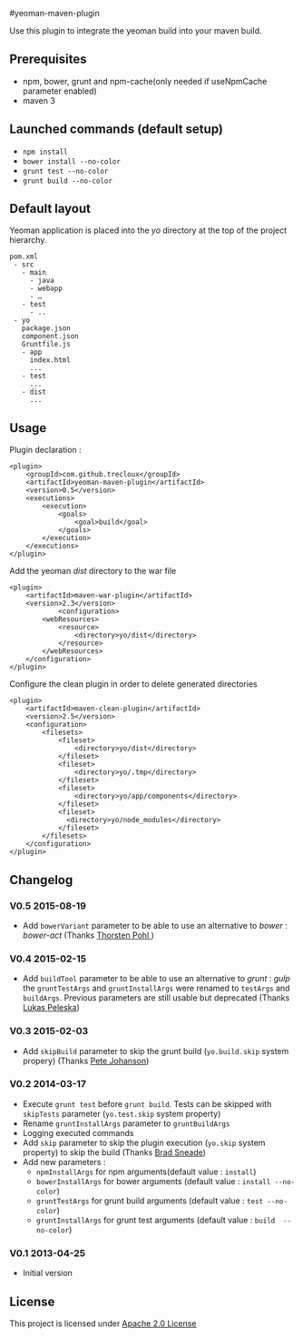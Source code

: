#yeoman-maven-plugin

Use this plugin to integrate the yeoman build into your maven build.
## Prerequisites
* npm, bower, grunt and npm-cache(only needed if useNpmCache parameter enabled)
* maven 3

## Launched commands (default setup)
* `npm install`
* `bower install --no-color`
* `grunt test --no-color`
* `grunt build --no-color`

## Default layout
Yeoman application is placed into the *yo* directory at the top of the project hierarchy.

	pom.xml
	 - src
	   - main
	     - java
	     - webapp
	     - …
	   - test
	     - ..
	 - yo
	   package.json
	   component.json
	   Gruntfile.js
	   - app
	     index.html
	     ...
	   - test
	     ...
	   - dist
	     ...
## Usage
Plugin declaration :

	<plugin>
   		<groupId>com.github.trecloux</groupId>
   	    <artifactId>yeoman-maven-plugin</artifactId>
   	    <version>0.5</version>
   	    <executions>
   	    	<execution>
   	        	<goals>
   	            	<goal>build</goal>
   	            </goals>
   	        </execution>
   	    </executions>
   	</plugin>

Add the yeoman *dist* directory to the war file

    <plugin>
        <artifactId>maven-war-plugin</artifactId>
        <version>2.3</version>
				<configuration>
            <webResources>
                <resource>
                    <directory>yo/dist</directory>
                </resource>
            </webResources>
        </configuration>
    </plugin>

Configure the clean plugin in order to delete generated directories


    <plugin>
        <artifactId>maven-clean-plugin</artifactId>
        <version>2.5</version>
        <configuration>
            <filesets>
                <fileset>
                    <directory>yo/dist</directory>
                </fileset>
                <fileset>
                    <directory>yo/.tmp</directory>
                </fileset>
                <fileset>
                	<directory>yo/app/components</directory>
                </fileset>
                <fileset>
                  <directory>yo/node_modules</directory>
                </fileset>
            </filesets>
        </configuration>
    </plugin>

## Changelog

### V0.5 2015-08-19
* Add `bowerVariant` parameter to be able to use an alternative to *bower* : *bower-act* (Thanks [Thorsten Pohl ](https://github.com/tpohl))

### V0.4 2015-02-15
* Add `buildTool` parameter to be able to use an alternative to *grunt* : *gulp* the `gruntTestArgs` and `gruntInstallArgs` were renamed to `testArgs` and `buildArgs`. Previous parameters are still usable but deprecated (Thanks [Lukas Peleska](https://github.com/derLukers))


### V0.3 2015-02-03
* Add `skipBuild` parameter to skip the grunt build (`yo.build.skip` system propery) (Thanks [Pete Johanson](https://github.com/petejohanson))


### V0.2 2014-03-17
* Execute `grunt test` before `grunt build`. Tests can be skipped with `skipTests` parameter (`yo.test.skip` system property)
* Rename `gruntInstallArgs` parameter to `gruntBuildArgs`
* Logging executed commands
* Add `skip` parameter to skip the plugin execution (`yo.skip` system property) to skip the build (Thanks [Brad Sneade](https://github.com/bsneade))
* Add new parameters :
  * `npmInstallArgs` for npm arguments(default value : `install`)
  * `bowerInstallArgs` for bower arguments (default value : `install --no-color`)
  * `gruntTestArgs` for grunt build arguments (default value : `test --no-color`)
  * `gruntInstallArgs` for grunt test arguments (default value : `build  --no-color`)

### V0.1 2013-04-25
* Initial version

## License
This project is licensed under [Apache 2.0 License](http://www.apache.org/licenses/LICENSE-2.0.html)

